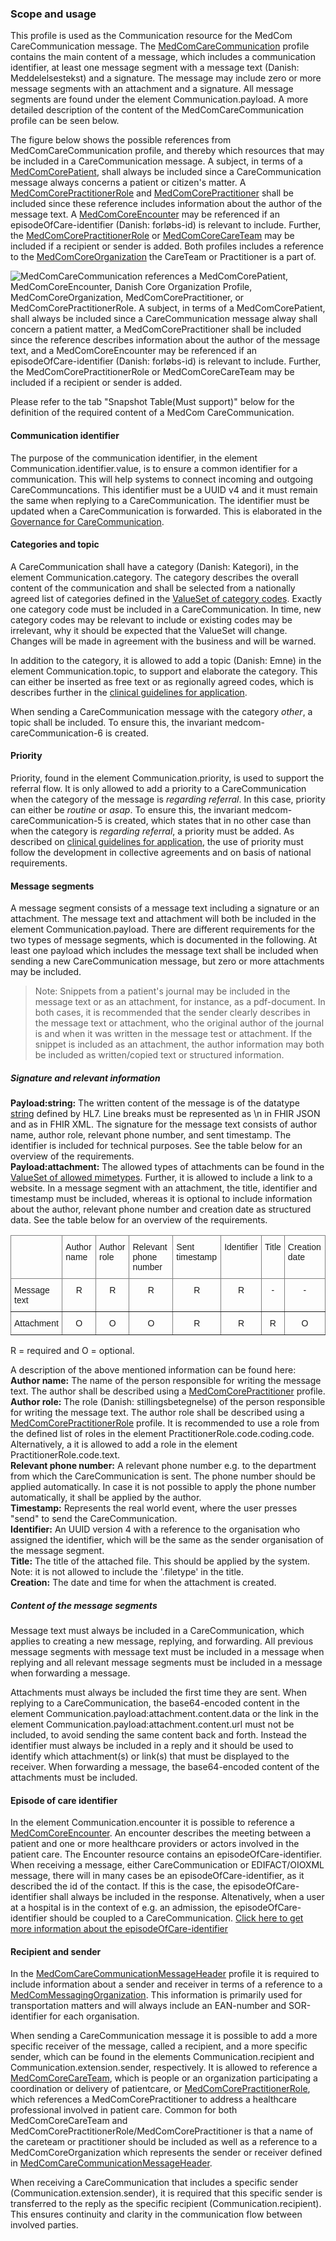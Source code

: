 ### Scope and usage 
This profile is used as the Communication resource for the MedCom CareCommunication message. The [MedComCareCommunication](http://medcomfhir.dk/ig/carecommunication/StructureDefinition-medcom-careCommunication-communication.html) profile contains the main content of a message, which includes a communication identifier, at least one message segment with a message text (Danish: Meddelelsestekst) and a signature. The message may include zero or more message segments with an attachment and a signature. All message segments are found under the element Communication.payload. A more detailed description of the content of the MedComCareCommunication profile can be seen below. 

The figure below shows the possible references from MedComCareCommunication profile, and thereby which resources that may be included in a CareCommunication message. A subject, in terms of a [MedComCorePatient](https://medcomfhir.dk/ig/core/StructureDefinition-medcom-core-patient.html), shall always be included since a CareCommunication message always concerns a patient or citizen's matter. A [MedComCorePractitionerRole](https://medcomfhir.dk/ig/core/StructureDefinition-medcom-core-practitionerrole.html) and [MedComCorePractitioner](https://medcomfhir.dk/ig/core/StructureDefinition-medcom-core-practitioner.html) shall be included since these reference includes information about the author of the message text. A [MedComCoreEncounter](https://medcomfhir.dk/ig/core/StructureDefinition-medcom-core-encounter.html) may be referenced if an episodeOfCare-identifier (Danish: forløbs-id) is relevant to include. Further, the [MedComCorePractitionerRole](https://medcomfhir.dk/ig/core/StructureDefinition-medcom-core-practitionerrole.html) or [MedComCoreCareTeam](https://medcomfhir.dk/ig/core/StructureDefinition-medcom-core-careteam.html) may be included if a recipient or sender is added. Both profiles includes a reference to the [MedComCoreOrganization](https://medcomfhir.dk/ig/core/StructureDefinition-medcom-core-organization.html) the CareTeam or Practitioner is a part of. 

<img alt="MedComCareCommunication references a MedComCorePatient, MedComCoreEncounter, Danish Core Organization Profile, MedComCoreOrganization, MedComCorePractitioner, or MedComCorePractitionerRole. A subject, in terms of a MedComCorePatient, shall always be included since a CareCommunication message alway shall concern a patient matter, a MedComCorePractitioner shall be included since the reference describes information about the author of the message text, and a MedComCoreEncounter may be referenced if an episodeOfCare-identifier (Danish: forløbs-id) is relevant to include. Further, the MedComCorePractitionerRole or MedComCoreCareTeam may be included if a recipient or sender is added. " src="./carecommunication/CareCommunicationCommunication.svg" style="float:none; display:block; margin-left:auto; margin-right:auto;" />

Please refer to the tab "Snapshot Table(Must support)" below for the definition of the required content of a MedCom CareCommunication.

#### Communication identifier
The purpose of the communication identifier, in the element Communication.identifier.value, is to ensure a common identifier for a communication. This will help systems to connect incoming and outgoing CareCommuncations. This identifier must be a UUID v4 and it must remain the same when replying to a CareCommunication. The identifier must be updated when a CareCommunication is forwarded. This is elaborated in the [Governance for CareCommunication](https://medcomdk.github.io/MedCom-FHIR-Communication/assets/documents/governance-for-careCommunication.html).

#### Categories and topic

A CareCommunication shall have a category (Danish: Kategori), in the element Communication.category. The category describes the overall content of the communication and shall be selected from a nationally agreed list of categories defined in the [ValueSet of category codes](https://medcomfhir.dk/ig/terminology/ValueSet-medcom-careCommunication-categories.html). Exactly one category code must be included in a CareCommunication. In time, new category codes may be relevant to include or existing codes may be irrelevant, why it should be expected that the ValueSet will change. Changes will be made in agreement with the business and will be warned. 

In addition to the category, it is allowed to add a topic (Danish: Emne) in the element Communication.topic, to support and elaborate the category. This can either be inserted as free text or as regionally agreed codes, which is describes further in the [clinical guidelines for application](https://medcomdk.github.io/dk-medcom-carecommunication/#11-clinical-guidelines-for-application). 

When sending a CareCommunication message with the category *other*, a topic shall be included. To ensure this, the invariant medcom-careCommunication-6 is created.  

#### Priority

Priority, found in the element Communication.priority, is used to support the referral flow. It is only allowed to add a priority to a CareCommunication when the category of the message is *regarding referral*. In this case, priority can either be *routine* or *asap*. To ensure this, the invariant medcom-careCommunication-5 is created, which states that in no other case than when the category is *regarding referral*, a priority must be added. As described on [clinical guidelines for application](https://medcomdk.github.io/dk-medcom-carecommunication/#11-clinical-guidelines-for-application), the use of priority must follow the development in collective agreements and on basis of national requirements. 

#### Message segments 

A message segment consists of a message text including a signature or an attachment. 
The message text and attachment will both be included in the element Communication.payload. There are different requirements for the two types of message segments, which is documented in the following. At least one payload which includes the message text shall be included when sending a new CareCommunication message, but zero or more attachments may be included. 

> Note: Snippets from a patient's journal may be included in the message text or as an attachment, for instance, as a pdf-document. In both cases, it is recommended that the sender clearly describes in the message text or attachment, who the original author of the journal is and when it was written in the message test or attachment. If the snippet is included as an attachment, the author information may both be included as written/copied text or structured information.

##### Signature and relevant information
**Payload:string:** The written content of the message is of the datatype [string](http://hl7.org/fhir/R4/datatypes.html#string) defined by HL7. Line breaks must be represented as \n in FHIR JSON and as &#xA; in FHIR XML. The signature for the message text consists of author name, author role, relevant phone number, and sent timestamp. The identifier is included for technical purposes. See the table below for an overview of the requirements.<br> 
**Payload:attachment:** The allowed types of attachments can be found in the [ValueSet of allowed mimetypes](https://medcomfhir.dk/ig/terminology/ValueSet-medcom-core-attachmentMimeTypes.html). Further, it is allowed to include a link to a website. In a message segment with an attachment, the title, identifier and timestamp must be included, whereas it is optional to include information about the author, relevant phone number and creation date as structured data. See the table below for an overview of the requirements.

<style type="text/css">
.tg  {border-collapse:collapse;border-spacing:0;}
.tg td{border-color:black;border-style:solid;border-width:1px;font-family:Arial, sans-serif;font-size:14px;
  overflow:hidden;padding:10px 5px;word-break:normal;}
.tg th{border-color:black;border-style:solid;border-width:1px;font-family:Arial, sans-serif;font-size:14px;
  font-weight:normal;overflow:hidden;padding:10px 5px;word-break:normal;}
.tg .tg-c3ow{border-color:inherit;text-align:center;vertical-align:top}
.tg .tg-0pky{border-color:inherit;text-align:left;vertical-align:top}
</style>
<table class="tg">
<thead>
  <tr>
    <th class="tg-0pky"></th>
    <th class="tg-0pky">Author name</th>
    <th class="tg-0pky">Author role</th>
    <th class="tg-0pky">Relevant phone number</th>
    <th class="tg-0pky">Sent timestamp</th>
    <th class="tg-0pky">Identifier</th>
    <th class="tg-0pky">Title</th>
    <th class="tg-0pky">Creation date</th>
  </tr>
</thead>
<tbody>
  <tr>
    <td class="tg-0pky">Message text</td>
    <td class="tg-c3ow">R</td>
    <td class="tg-c3ow">R</td>
    <td class="tg-c3ow">R</td>
    <td class="tg-c3ow">R</td>
    <td class="tg-c3ow">R</td>
    <td class="tg-c3ow">-</td>
    <td class="tg-c3ow">-</td>
  </tr>
  <tr>
    <td class="tg-0pky">Attachment</td>
    <td class="tg-c3ow">O</td>
    <td class="tg-c3ow">O</td>
    <td class="tg-c3ow">O</td>
    <td class="tg-c3ow">R</td>
    <td class="tg-c3ow">R</td>
    <td class="tg-c3ow">R</td>
    <td class="tg-c3ow">O</td>
  </tr>
</tbody>
</table>

R = required and O = optional.

A description of the above mentioned information can be found here: <br>
**Author name:** The name of the person responsible for writing the message text. The author shall be described using a [MedComCorePractitioner](https://medcomfhir.dk/ig/core/StructureDefinition-medcom-core-practitioner.html) profile. <br> 
**Author role:** The role (Danish: stillingsbetegnelse) of the person responsible for writing the message text. The author role shall be described using a [MedComCorePractitionerRole](https://medcomfhir.dk/ig/core/StructureDefinition-medcom-core-practitionerrole.html) profile. It is recommended to use a role from the defined list of roles in the element PractitionerRole.code.coding.code. Alternatively, a it is allowed to add a role in the element PractitionerRole.code.text.<br> 
**Relevant phone number:** A relevant phone number e.g. to the department from which the CareCommunication is sent. The phone number should be applied automatically. In case it is not possible to apply the phone number automatically, it shall be applied by the author. <br> 
**Timestamp:** Represents the real world event, where the user presses "send" to send the CareCommunication.<br> 
**Identifier:** An UUID version 4 with a reference to the organisation who assigned the identifier, which will be the same as the sender organisation of the message segment. <br> 
**Title:** The title of the attached file. This should be applied by the system. Note: it is not allowed to include the '.filetype' in the title. <br>
**Creation:** The date and time for when the attachment is created. 

##### Content of the message segments
Message text must always be included in a CareCommunication, which applies to creating a new message, replying, and forwarding. All previous message segments with message text must be included in a message when replying and all relevant message segments must be included in a message when forwarding a message.

Attachments must always be included the first time they are sent. When replying to a CareCommunication, the base64-encoded content in the element Communication.payload:attachment.content.data or the link in the element Communication.payload:attachment.content.url must not be included, to avoid sending the same content back and forth. Instead the identifier must always be included in a reply and it should be used to identify which attachment(s) or link(s) that must be displayed to the receiver. When forwarding a message, the base64-encoded content of the attachments must be included.

#### Episode of care identifier 

In the element Communication.encounter it is possible to reference a [MedComCoreEncounter](https://medcomfhir.dk/ig/core/StructureDefinition-medcom-core-encounter.html). An encounter describes the meeting between a patient and one or more healthcare providers or actors involved in the patient care. The Encounter resource contains an episodeOfCare-identifier. When receiving a message, either CareCommunication or EDIFACT/OIOXML message, there will in many cases be an episodeOfCare-identifier, as it described the id of the contact. If this is the case, the episodeOfCare-identifier shall always be included in the response. Altenatively, when a user at a hospital is in the context of e.g. an admission, the episodeOfCare-identifier should be coupled to a CareCommunication.
[Click here to get more information about the episodeOfCare-identifier]( https://medcomdk.github.io/MedCom-FHIR-Communication/) 


#### Recipient and sender

In the [MedComCareCommunicationMessageHeader](https://medcomfhir.dk/ig/carecommunication/StructureDefinition-medcom-careCommunication-messageHeader.html) profile it is required to include information about a sender and receiver in terms of a reference to a [MedComMessagingOrganization](https://medcomfhir.dk/ig/messaging/StructureDefinition-medcom-messaging-organization.html). This information is primarily used for transportation matters and will always include an EAN-number and SOR-identifier for each organisation. 

When sending a CareCommunication message it is possible to add a more specific receiver of the message, called a recipient, and a more specific sender, which can be found in the elements Communication.recipient and Communication.extension.sender, respectively. It is allowed to reference a [MedComCoreCareTeam](https://medcomfhir.dk/ig/core/StructureDefinition-medcom-core-careteam.html), which is people or an organization participating a coordination or delivery of patientcare, or [MedComCorePractitionerRole](https://medcomfhir.dk/ig/core/StructureDefinition-medcom-core-practitionerrole.html), which references a MedComCorePractitioner to address a healthcare professional involved in patient care. Common for both MedComCoreCareTeam and MedComCorePractitionerRole/MedComCorePractitioner is that a name of the careteam or practitioner should be included as well as a reference to a MedComCoreOrganization which represents the sender or receiver defined in [MedComCareCommunicationMessageHeader](https://medcomfhir.dk/ig/carecommunication/StructureDefinition-medcom-careCommunication-messageHeader.html). 

When receiving a CareCommunication that includes a specific sender (Communication.extension.sender), it is required that this specific sender is transferred to the reply as the specific recipient (Communication.recipient). This ensures continuity and clarity in the communication flow between involved parties.
